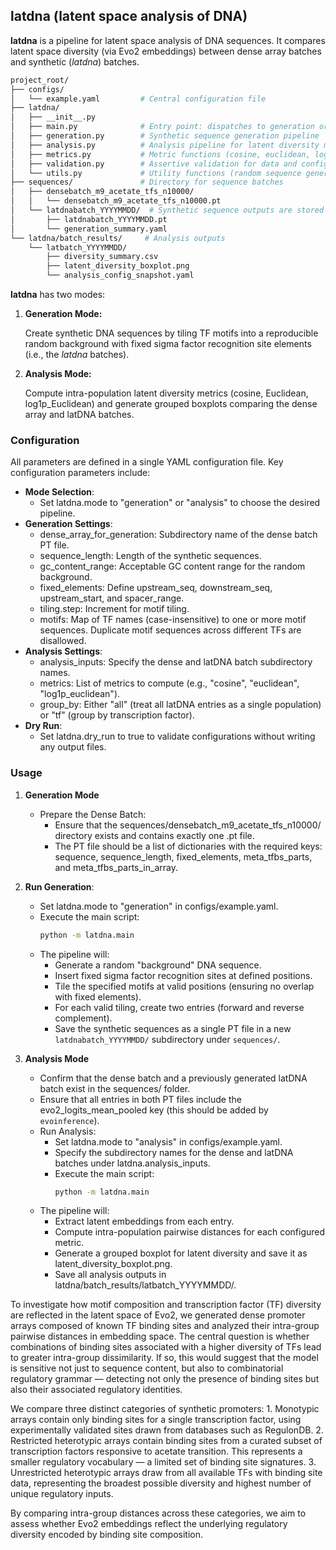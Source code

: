 

## latdna (latent space analysis of DNA)

**latdna** is a pipeline for latent space analysis of DNA sequences. It compares latent space diversity (via Evo2 embeddings) between dense array batches and synthetic (*latdna*) batches.

```bash
project_root/
├── configs/
│   └── example.yaml         # Central configuration file
├── latdna/
│   ├── __init__.py
│   ├── main.py              # Entry point: dispatches to generation or analysis
│   ├── generation.py        # Synthetic sequence generation pipeline
│   ├── analysis.py          # Analysis pipeline for latent diversity metrics
│   ├── metrics.py           # Metric functions (cosine, euclidean, log1p_euclidean)
│   ├── validation.py        # Assertive validation for data and config
│   └── utils.py             # Utility functions (random sequence generation, file I/O, etc.)
├── sequences/               # Directory for sequence batches
│   ├── densebatch_m9_acetate_tfs_n10000/
│   │   └── densebatch_m9_acetate_tfs_n10000.pt
│   └── latdnabatch_YYYYMMDD/  # Synthetic sequence outputs are stored here
│       ├── latdnabatch_YYYYMMDD.pt
│       └── generation_summary.yaml
└── latdna/batch_results/     # Analysis outputs
    └── latbatch_YYYYMMDD/
        ├── diversity_summary.csv
        ├── latent_diversity_boxplot.png
        └── analysis_config_snapshot.yaml
```

**latdna** has two modes:
1. **Generation Mode:** 

    Create synthetic DNA sequences by tiling TF motifs into a reproducible random background with fixed sigma factor recognition site elements (i.e., the *latdna* batches).

2. **Analysis Mode:** 

    Compute intra-population latent diversity metrics (cosine, Euclidean, log1p_Euclidean) and generate grouped boxplots comparing the dense array and latDNA batches.

### Configuration

All parameters are defined in a single YAML configuration file. Key configuration parameters include:
- **Mode Selection**:
  - Set latdna.mode to "generation" or "analysis" to choose the desired pipeline.
- **Generation Settings**:
  - dense_array_for_generation: Subdirectory name of the dense batch PT file.
  - sequence_length: Length of the synthetic sequences.
  - gc_content_range: Acceptable GC content range for the random background.
  - fixed_elements: Define upstream_seq, downstream_seq, upstream_start, and spacer_range.
  - tiling.step: Increment for motif tiling.
  - motifs: Map of TF names (case-insensitive) to one or more motif sequences. Duplicate motif sequences across different TFs are disallowed.
- **Analysis Settings**:
  - analysis_inputs: Specify the dense and latDNA batch subdirectory names.
  - metrics: List of metrics to compute (e.g., "cosine", "euclidean", "log1p_euclidean").
  - group_by: Either "all" (treat all latDNA entries as a single population) or "tf" (group by transcription factor).
- **Dry Run**: 
  - Set latdna.dry_run to true to validate configurations without writing any output files.


### Usage

1. **Generation Mode**
    - Prepare the Dense Batch:
      - Ensure that the sequences/densebatch_m9_acetate_tfs_n10000/ directory exists and contains exactly one .pt file.
      - The PT file should be a list of dictionaries with the required keys:
sequence, sequence_length, fixed_elements, meta_tfbs_parts, and meta_tfbs_parts_in_array.
2. **Run Generation**:
    - Set latdna.mode to "generation" in configs/example.yaml.
    - Execute the main script:
      ```bash
      python -m latdna.main
      ```
    - The pipeline will:
	    - Generate a random "background" DNA sequence.
	    - Insert fixed sigma factor recognition sites at defined positions.
	    - Tile the specified motifs at valid positions (ensuring no overlap with fixed elements).
	    - For each valid tiling, create two entries (forward and reverse complement).
	    - Save the synthetic sequences as a single PT file in a new `latdnabatch_YYYYMMDD/` subdirectory under `sequences/`.

3. **Analysis Mode**
    - Confirm that the dense batch and a previously generated latDNA batch exist in the sequences/ folder.
    - Ensure that all entries in both PT files include the evo2_logits_mean_pooled key (this should be added by `evoinference`).
    - Run Analysis:
      - Set latdna.mode to "analysis" in configs/example.yaml.
      - Specify the subdirectory names for the dense and latDNA batches under latdna.analysis_inputs.
      - Execute the main script:
        ```bash
        python -m latdna.main
        ```
    - The pipeline will:
      - Extract latent embeddings from each entry.
      - Compute intra-population pairwise distances for each configured metric.
      - Generate a grouped boxplot for latent diversity and save it as latent_diversity_boxplot.png.
      - Save all analysis outputs in latdna/batch_results/latbatch_YYYYMMDD/.



To investigate how motif composition and transcription factor (TF) diversity are reflected in the latent space of Evo2, we generated dense promoter arrays composed of known TF binding sites and analyzed their intra-group pairwise distances in embedding space. The central question is whether combinations of binding sites associated with a higher diversity of TFs lead to greater intra-group dissimilarity. If so, this would suggest that the model is sensitive not just to sequence content, but also to combinatorial regulatory grammar — detecting not only the presence of binding sites but also their associated regulatory identities.

We compare three distinct categories of synthetic promoters:
	1.	Monotypic arrays contain only binding sites for a single transcription factor, using experimentally validated sites drawn from databases such as RegulonDB.
	2.	Restricted heterotypic arrays contain binding sites from a curated subset of transcription factors responsive to acetate transition. This represents a smaller regulatory vocabulary — a limited set of binding site signatures.
	3.	Unrestricted heterotypic arrays draw from all available TFs with binding site data, representing the broadest possible diversity and highest number of unique regulatory inputs.

By comparing intra-group distances across these categories, we aim to assess whether Evo2 embeddings reflect the underlying regulatory diversity encoded by binding site composition.